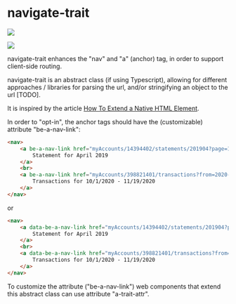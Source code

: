 # navigate-trait

<a href="https://nodei.co/npm/navigate-trait/"><img src="https://nodei.co/npm/navigate-trait.png"></a>

<img src="https://badgen.net/bundlephobia/minzip/navigate-trait">

navigate-trait enhances the "nav" and "a" (anchor) tag, in order to support client-side routing.

navigate-trait is an abstract class (if using Typescript), allowing for different approaches / libraries for parsing the url, and/or stringifying an object to the url [TODO].

It is inspired by the article [How To Extend a Native HTML Element](https://itnext.io/how-to-extend-a-native-html-element-1d4674e09c22).

In order to "opt-in", the anchor tags should have the (customizable) attribute "be-a-nav-link":

```html
<nav>
    <a be-a-nav-link href="myAccounts/14394402/statements/201904?page=1">
        Statement for April 2019
    </a>
    <br>
    <a be-a-nav-link href="myAccounts/398821401/transactions?from=2020-10-01&to=2020-11-19">
        Transactions for 10/1/2020 - 11/19/2020
    </a>
</nav>
```

or

```html
<nav>
    <a data-be-a-nav-link href="myAccounts/14394402/statements/201904?page=1">
        Statement for April 2019
    </a>
    <br>
    <a data-be-a-nav-link href="myAccounts/398821401/transactions?from=2020-10-01&to=2020-11-19">
        Transactions for 10/1/2020 - 11/19/2020
    </a>
</nav>
```

To customize the attribute ("be-a-nav-link") web components that extend this abstract class can use attribute "a-trait-attr".








